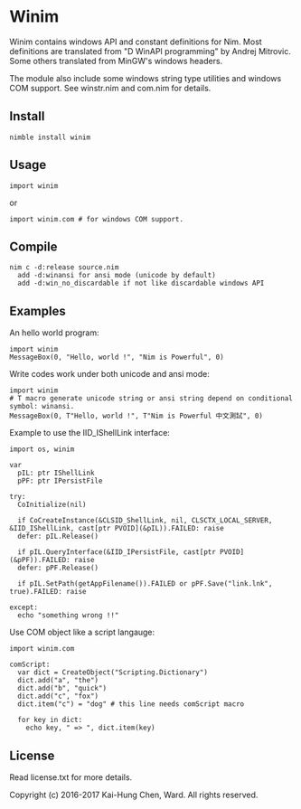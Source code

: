# Winim

Winim contains windows API and constant definitions for Nim.
Most definitions are translated from "D WinAPI programming" by Andrej Mitrovic.
Some others translated from MinGW's windows headers.

The module also include some windows string type utilities and windows COM support.
See winstr.nim and com.nim for details.

## Install
    nimble install winim

## Usage
```nimrod
import winim
```
or
```nimrod
import winim.com # for windows COM support.
```
## Compile
    nim c -d:release source.nim
      add -d:winansi for ansi mode (unicode by default)
      add -d:win_no_discardable if not like discardable windows API

## Examples

An hello world program:
```nimrod
import winim
MessageBox(0, "Hello, world !", "Nim is Powerful", 0)
```
Write codes work under both unicode and ansi mode:
```nimrod
import winim
# T macro generate unicode string or ansi string depend on conditional symbol: winansi.
MessageBox(0, T"Hello, world !", T"Nim is Powerful 中文測試", 0)
```
Example to use the IID_IShellLink interface:
```nimrod
import os, winim

var
  pIL: ptr IShellLink
  pPF: ptr IPersistFile

try:
  CoInitialize(nil)

  if CoCreateInstance(&CLSID_ShellLink, nil, CLSCTX_LOCAL_SERVER, &IID_IShellLink, cast[ptr PVOID](&pIL)).FAILED: raise
  defer: pIL.Release()

  if pIL.QueryInterface(&IID_IPersistFile, cast[ptr PVOID](&pPF)).FAILED: raise
  defer: pPF.Release()

  if pIL.SetPath(getAppFilename()).FAILED or pPF.Save("link.lnk", true).FAILED: raise

except:
  echo "something wrong !!"
```

Use COM object like a script langauge:
```nimrod
import winim.com

comScript:
  var dict = CreateObject("Scripting.Dictionary")
  dict.add("a", "the")
  dict.add("b", "quick")
  dict.add("c", "fox")
  dict.item("c") = "dog" # this line needs comScript macro

  for key in dict:
    echo key, " => ", dict.item(key)
```

## License
Read license.txt for more details.

Copyright (c) 2016-2017 Kai-Hung Chen, Ward. All rights reserved.
